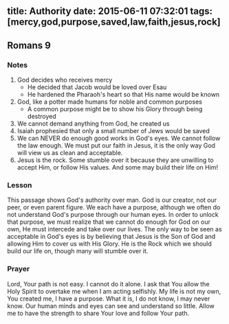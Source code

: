 title: Authority
date: 2015-06-11 07:32:01
tags: [mercy,god,purpose,saved,law,faith,jesus,rock]
---

## Romans 9

### Notes

1. God decides who receives mercy
	- He decided that Jacob would be loved over Esau
	- He hardened the Pharaoh's heart so that His name would be known
2. God, like a potter made humans for noble and common purposes
	- A common purpose might be to show his Glory through being destroyed
3. We cannot demand anything from God, he created us
4. Isaiah prophesied that only a small number of Jews would be saved
5. We can NEVER do enough good works in God's eyes. We cannot follow the law enough. We must put our faith in Jesus, it is the only way God will view us as clean and acceptable.
6. Jesus is the rock. Some stumble over it because they are unwilling to accept Him, or follow His values. And some may build their life on Him!	

### Lesson

This passage shows God's authority over man. God is our creator, not our peer, or even parent figure. We each have a purpose, although we often do not understand God's purpose through our human eyes. In order to unlock that purpose, we must realize that we cannot do enough for God on our own, He must intercede and take over our lives. The only way to be seen as acceptable in God's eyes is by believing that Jesus is the Son of God and allowing Him to cover us with His Glory. He is the Rock which we should build our life on, though many will stumble over it.

### Prayer

Lord, Your path is not easy. I cannot do it alone. I ask that You allow the Holy Spirit to overtake me when I am acting selfishly. My life is not my own, You created me, I have a purpose. What it is, I do not know, I may never know. Our human minds and eyes can see and understand so little. Allow me to have the strength to share Your love and follow Your path.
